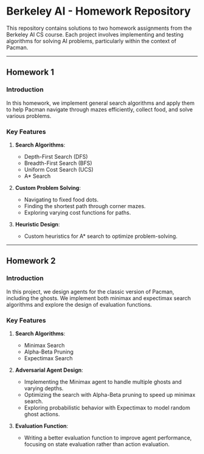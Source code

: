 # Berkeley AI - Homework Repository

This repository contains solutions to two homework assignments from the Berkeley AI CS course. Each project involves implementing and testing algorithms for solving AI problems, particularly within the context of Pacman.

---

## Homework 1

### Introduction
In this homework, we implement general search algorithms and apply them to help Pacman navigate through mazes efficiently, collect food, and solve various problems.

### Key Features
1. **Search Algorithms**:
   - Depth-First Search (DFS)
   - Breadth-First Search (BFS)
   - Uniform Cost Search (UCS)
   - A* Search

2. **Custom Problem Solving**:
   - Navigating to fixed food dots.
   - Finding the shortest path through corner mazes.
   - Exploring varying cost functions for paths.

3. **Heuristic Design**:
   - Custom heuristics for A* search to optimize problem-solving.

---

## Homework 2

### Introduction
In this project, we design agents for the classic version of Pacman, including the ghosts. We implement both minimax and expectimax search algorithms and explore the design of evaluation functions.

### Key Features
1. **Search Algorithms**:
   - Minimax Search
   - Alpha-Beta Pruning
   - Expectimax Search

2. **Adversarial Agent Design**:
   - Implementing the Minimax agent to handle multiple ghosts and varying depths.
   - Optimizing the search with Alpha-Beta pruning to speed up minimax search.
   - Exploring probabilistic behavior with Expectimax to model random ghost actions.

3. **Evaluation Function**:
   - Writing a better evaluation function to improve agent performance, focusing on state evaluation rather than action evaluation.

